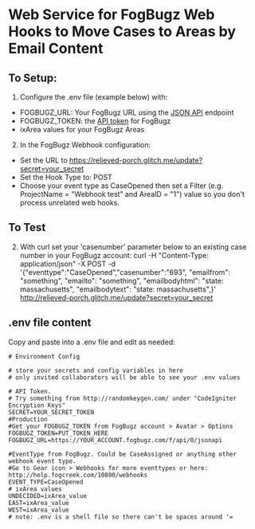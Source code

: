 # Web Service for FogBugz Web Hooks to Move Cases to Areas by Email Content

## To Setup:

1. Configure the .env file  (example below) with:
- FOGBUGZ_URL: Your FogBugz URL using the [JSON API](http://help.fogcreek.com/10853/using-json-with-the-fogbugz-api) endpoint
- FOGBUGZ_TOKEN: the [API token](http://help.fogcreek.com/8447/how-to-get-a-fogbugz-xml-api-token) for FogBugz
- ixArea values for your FogBugz Areas

2. In the FogBugz Webhook configuration:
- Set the URL to https://relieved-porch.glitch.me/update?secret=your_secret
- Set the Hook Type to: POST
- Choose your event type as CaseOpened then set a Filter (e.g. ProjectName = "Webhook test" and AreaID = "1") value so you don't process unrelated web hooks.

## To Test

2. With curl set your 'casenumber' parameter below to an existing case number in your FogBugz account:
curl -H "Content-Type: application/json" -X POST -d '{"eventtype":"CaseOpened","casenumber":"693", "emailfrom": "something", "emailto": "something", "emailbodyhtml": "state: massachusetts", "emailbodytext": "state: massachusetts",}' http://relieved-porch.glitch.me/update?secret=your_secret

## .env file content

Copy and paste into a .env file and edit as needed:

```
# Environment Config

# store your secrets and config variables in here
# only invited collaborators will be able to see your .env values

# API Token. 
# Try something from http://randomkeygen.com/ under "CodeIgniter Encryption Keys"
SECRET=YOUR_SECRET_TOKEN
#Production
#Get your FOGBUGZ_TOKEN from FogBugz account > Avatar > Options
FOGBUGZ_TOKEN=PUT_TOKEN_HERE
FOGBUGZ_URL=https://YOUR_ACCOUNT.fogbugz.com/f/api/0/jsonapi

#EventType from FogBugz. Could be CaseAssigned or anything other webhook event type. 
#Go to Gear icon > Webhooks for more eventtypes or here: http://help.fogcreek.com/10800/webhooks
EVENT_TYPE=CaseOpened
# ixArea values
UNDECIDED=ixArea_value
EAST=ixArea_value
WEST=ixArea_value
# note: .env is a shell file so there can't be spaces around '=
```

